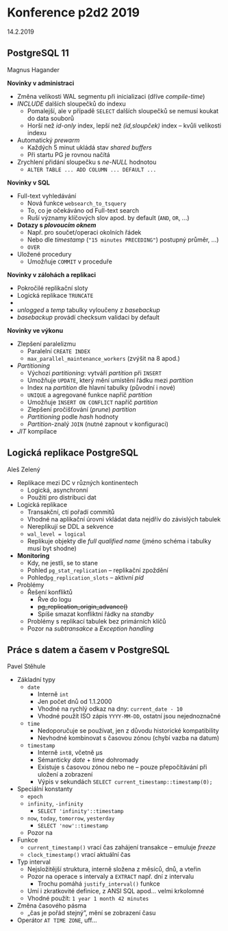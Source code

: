 # Konference p2d2 2019

14.2.2019


## PostgreSQL 11

Magnus Hagander


**Novinky v administraci**
- Změna velikosti WAL segmentu při inicializaci (dříve *compile-time*)
- *INCLUDE* dalších sloupečků do indexu
    - Pomalejší, ale v případě `SELECT` dalších sloupečků se nemusí koukat do
      data souborů
    - Horší než *id-only* index, lepší než *(id,sloupček)* index – kvůli
      velikosti indexu
- Automatický *prewarm*
    - Každých 5 minut ukládá stav *shared buffers*
    - Při startu PG je rovnou načítá
- Zrychlení přidání sloupečku s *ne-NULL* hodnotou
    - `ALTER TABLE ... ADD COLUMN ... DEFAULT ...`


**Novinky v SQL**
- Full-text vyhledávání
    - Nová funkce `websearch_to_tsquery`
    - To, co je očekáváno od Full-text search
    - Ruší významy klíčových slov apod. by default (`AND`, `OR`, ...)
- **Dotazy s _plovoucím oknem_**
    - Např. pro součet/operaci okolních řádek
    - Nebo dle *timestamp* (`"15 minutes PRECEDING"`) postupný průměr, ...)
    - `OVER`
- Uložené procedury
    - Umožňuje `COMMIT` v proceduře


**Novinky v zálohách a replikaci**
- Pokročilé replikační sloty
- Logická replikace `TRUNCATE`
- 
- *unlogged* a *temp* tabulky vyloučeny z *basebackup*
- *basebackup* provádí checksum validaci by default

**Novinky ve výkonu**
- Zlepšení paralelizmu
    - Paralelní `CREATE INDEX`
    - `max_parallel_maintenance_workers` (zvýšit na 8 apod.)
- *Partitioning*
    - Výchozí *partitioning*: vytváří *partition* při `INSERT`
    - Umožňuje `UPDATE`, který mění umístění řádku mezi *partition*
    - Index na *partition* dle hlavní tabulky (původní i nové)
    - `UNIQUE` a agregované funkce napříč *partition*
    - Umožňuje `INSERT ON CONFLICT` napříč *partition*
    - Zlepšení pročišťování (*prune*) *partition*
    - *Partitioning* podle *hash* hodnoty
    - *Partition*-znalý `JOIN` (nutné zapnout v konfiguraci)
- *JIT* kompilace


## Logická replikace PostgreSQL

Aleš Zelený

- Replikace mezi DC v různých kontinentech
    - Logická, asynchronní
    - Použití pro distribuci dat
- Logická replikace
    - Transakční, ctí pořadí commitů
    - Vhodné na aplikační úrovni vkládat data nejdřív do závislých tabulek
    - Nereplikují se DDL a sekvence
    - `wal_level = logical`
    - Replikuje objekty dle *full qualified name* (jméno schéma i tabulky musí
      byt shodne)
- **Monitoring**
    - Kdy, ne jestli, se to stane
    - Pohled `pg_stat_replication` – replikační zpoždění
    - Pohled`pg_replication_slots` – aktivní *pid*
- Problémy
    - Řešení konfliktů
        - Řve do logu
        - ~~pg_replication_origin_advance()~~
        - Spíše smazat konfliktní řádky na *standby*
    - Problémy s replikací tabulek bez primárních klíčů
    - Pozor na *subtransakce* a *Exception handling*


## Práce s datem a časem v PostgreSQL

Pavel Stěhule

- Základní typy
    - `date`
        - Interně `int`
        - Jen počet dnů od 1.1.2000
        - Vhodné na rychlý odkaz na dny: `current_date - 10`
        - Vhodné použít ISO zápis `YYYY-MM-DD`, ostatní jsou nejednoznačné
    - `time`
        - Nedoporučuje se používat, jen z důvodu historické kompatibility
        - Nevhodné kombinovat s časovou zónou (chybí vazba na datum)
    - `timestamp`
        - Interně `int8`, včetně µs
        - Sémanticky *date* + *time* dohromady
        - Existuje s časovou zónou nebo ne – pouze přepočítávání při uložení a
          zobrazení
        - Výpis v sekundách `SELECT current_timestamp::timestamp(0);`
- Speciální konstanty
    - `epoch`
    - `infinity`, `-infinity`
        - `SELECT 'infinity'::timestamp`
    - `now`, `today`, `tomorrow`, `yesterday`
        - `SELECT 'now'::timestamp`
    - Pozor na 
- Funkce
    - `current_timestamp()` vrací čas zahájení transakce – emuluje *freeze*
    - `clock_timestamp()` vrací aktuální čas
- Typ interval
    - Nejsložitější struktura, interně složena z měsíců, dnů, a vteřin
    - Pozor na operace s intervaly a `EXTRACT` např. dní z intervalu
        - Trochu pomáhá `justify_interval()` funkce
    - Umí i zkratkovité definice, z ANSI SQL apod... velmi krkolomné
    - Vhodné použít: `1 year 1 month 42 minutes`
- Změna časového pásma
    - „čas je pořád stejný”, mění se zobrazení času
- Operátor `AT TIME ZONE`, uff...
